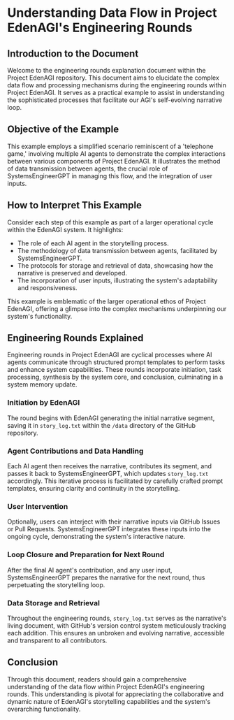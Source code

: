 # Understanding Data Flow in Project EdenAGI's Engineering Rounds

## Introduction to the Document

Welcome to the engineering rounds explanation document within the Project EdenAGI repository. This document aims to elucidate the complex data flow and processing mechanisms during the engineering rounds within Project EdenAGI. It serves as a practical example to assist in understanding the sophisticated processes that facilitate our AGI's self-evolving narrative loop.

## Objective of the Example

This example employs a simplified scenario reminiscent of a 'telephone game,' involving multiple AI agents to demonstrate the complex interactions between various components of Project EdenAGI. It illustrates the method of data transmission between agents, the crucial role of SystemsEngineerGPT in managing this flow, and the integration of user inputs.

## How to Interpret This Example

Consider each step of this example as part of a larger operational cycle within the EdenAGI system. It highlights:

- The role of each AI agent in the storytelling process.
- The methodology of data transmission between agents, facilitated by SystemsEngineerGPT.
- The protocols for storage and retrieval of data, showcasing how the narrative is preserved and developed.
- The incorporation of user inputs, illustrating the system's adaptability and responsiveness.

This example is emblematic of the larger operational ethos of Project EdenAGI, offering a glimpse into the complex mechanisms underpinning our system's functionality.

## Engineering Rounds Explained

Engineering rounds in Project EdenAGI are cyclical processes where AI agents communicate through structured prompt templates to perform tasks and enhance system capabilities. These rounds incorporate initiation, task processing, synthesis by the system core, and conclusion, culminating in a system memory update.

### Initiation by EdenAGI

The round begins with EdenAGI generating the initial narrative segment, saving it in `story_log.txt` within the `/data` directory of the GitHub repository.

### Agent Contributions and Data Handling

Each AI agent then receives the narrative, contributes its segment, and passes it back to SystemsEngineerGPT, which updates `story_log.txt` accordingly. This iterative process is facilitated by carefully crafted prompt templates, ensuring clarity and continuity in the storytelling.

### User Intervention

Optionally, users can interject with their narrative inputs via GitHub Issues or Pull Requests. SystemsEngineerGPT integrates these inputs into the ongoing cycle, demonstrating the system's interactive nature.

### Loop Closure and Preparation for Next Round

After the final AI agent's contribution, and any user input, SystemsEngineerGPT prepares the narrative for the next round, thus perpetuating the storytelling loop.

### Data Storage and Retrieval

Throughout the engineering rounds, `story_log.txt` serves as the narrative's living document, with GitHub's version control system meticulously tracking each addition. This ensures an unbroken and evolving narrative, accessible and transparent to all contributors.

## Conclusion

Through this document, readers should gain a comprehensive understanding of the data flow within Project EdenAGI's engineering rounds. This understanding is pivotal for appreciating the collaborative and dynamic nature of EdenAGI's storytelling capabilities and the system's overarching functionality.

